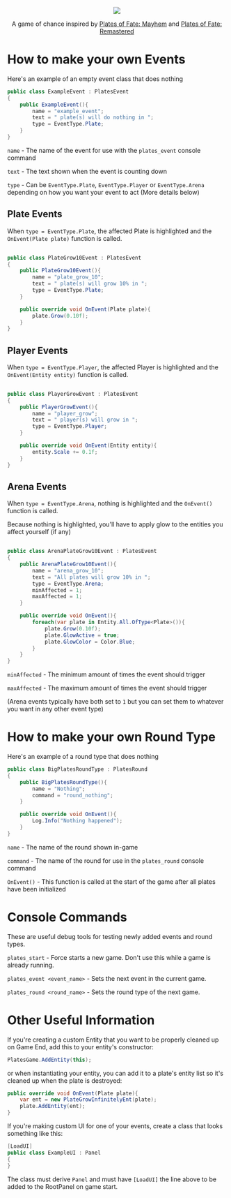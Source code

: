 <p align="center">
  <img src="https://i.imgur.com/SAKDEGU.png">
  <p align="center">A game of chance inspired by <a href="https://www.roblox.com/games/564086481/Plates-of-Fate-Mayhem">Plates of Fate: Mayhem</a> and <a href="https://www.roblox.com/games/4783966408/Plates-of-Fate-Remastered">Plates of Fate: Remastered</a>
</p>

# How to make your own Events

Here's an example of an empty event class that does nothing
```c#
public class ExampleEvent : PlatesEvent
{
    public ExampleEvent(){
        name = "example_event";
        text = " plate(s) will do nothing in ";
        type = EventType.Plate;
    }
}
```


`name` - The name of the event for use with the `plates_event` console command

`text` - The text shown when the event is counting down

`type` - Can be `EventType.Plate`, `EventType.Player` or `EventType.Arena` depending on how you want your event to act (More details below)

## Plate Events

When `type = EventType.Plate`, the affected Plate is highlighted and the `OnEvent(Plate plate)` function is called.

```c#
 
public class PlateGrow10Event : PlatesEvent
{
    public PlateGrow10Event(){
        name = "plate_grow_10";
        text = " plate(s) will grow 10% in ";
        type = EventType.Plate;
    }

    public override void OnEvent(Plate plate){
        plate.Grow(0.10f);
    }
}
```

## Player Events

When `type = EventType.Player`, the affected Player is highlighted and the `OnEvent(Entity entity)` function is called.

```c#
 
public class PlayerGrowEvent : PlatesEvent
{
    public PlayerGrowEvent(){
        name = "player_grow";
        text = " player(s) will grow in ";
        type = EventType.Player;
    }

    public override void OnEvent(Entity entity){
        entity.Scale += 0.1f;
    }
}
```

## Arena Events

When `type = EventType.Arena`, nothing is highlighted and the `OnEvent()` function is called.

Because nothing is highlighted, you'll have to apply glow to the entities you affect yourself (if any)

```c#
 
public class ArenaPlateGrow10Event : PlatesEvent
{
    public ArenaPlateGrow10Event(){
        name = "arena_grow_10";
        text = "All plates will grow 10% in ";
        type = EventType.Arena;
        minAffected = 1;
        maxAffected = 1;
    }

    public override void OnEvent(){
        foreach(var plate in Entity.All.OfType<Plate>()){
            plate.Grow(0.10f);
            plate.GlowActive = true;
            plate.GlowColor = Color.Blue;
        }
    }
}
```

`minAffected` - The minimum amount of times the event should trigger

`maxAffected` - The maximum amount of times the event should trigger

(Arena events typically have both set to `1` but you can set them to whatever you want in any other event type)

# How to make your own Round Type

Here's an example of a round type that does nothing

```c#
public class BigPlatesRoundType : PlatesRound
{
    public BigPlatesRoundType(){
        name = "Nothing";
        command = "round_nothing";
    }

    public override void OnEvent(){
        Log.Info("Nothing happened");
    }
}
```

`name` - The name of the round shown in-game

`command` - The name of the round for use in the `plates_round` console command

`OnEvent()` - This function is called at the start of the game after all plates have been initialized

# Console Commands

These are useful debug tools for testing newly added events and round types.

`plates_start` - Force starts a new game. Don't use this while a game is already running.

`plates_event <event_name>` - Sets the next event in the current game.

`plates_round <round_name>` - Sets the round type of the next game.

# Other Useful Information

If you're creating a custom Entity that you want to be properly cleaned up on Game End, add this to your entity's constructor:
```c#
PlatesGame.AddEntity(this);
```
or when instantiating your entity, you can add it to a plate's entity list so it's cleaned up when the plate is destroyed:
```c#
public override void OnEvent(Plate plate){
    var ent = new PlateGrowInfinitelyEnt(plate);
    plate.AddEntity(ent);
}
```

If you're making custom UI for one of your events, create a class that looks something like this:
```c#
[LoadUI]
public class ExampleUI : Panel
{
}
```
The class must derive `Panel` and must have `[LoadUI]` the line above to be added to the RootPanel on game start.
